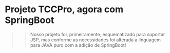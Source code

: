 # Projeto TCCPro, agora com SpringBoot
>> Nosso projeto foi, primeiramente, esquematizado para suportar JSP, mas conforme as necessidades foi alterada a linguagem para JAVA puro com a adição de SpringBoot!
